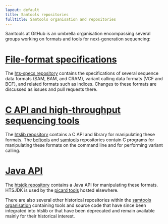 ```yaml
---
layout: default
title: Samtools repositories
fulltitle: Samtools organisation and repositories
---
```

Samtools at GitHub is an umbrella organisation encompassing several
groups working on formats and tools for next-generation sequencing:

# [File-format specifications](/hts-specs/)

The [hts-specs repository] contains the specifications of several sequence
data formats (SAM, BAM, and CRAM), variant calling data formats (VCF and BCF),
and related formats such as indices.
Changes to these formats are discussed as issues and pull requests there.

# [C API and high-throughput sequencing tools](http://www.htslib.org/)

The [htslib repository] contains a C API and library for manipulating these
formats.
The [bcftools] and [samtools] repositories contain C programs for manipulating
these formats on the command line and for performing variant calling.

# [Java API](/htsjdk/)

The [htsjdk repository] contains a Java API for manipulating these formats.
HTSJDK is used by the [picard tools] hosted elsewhere.

<div class="gap"></div>

There are also several other historical repositories within the
[samtools organisation] containing tools and source code that have since
been integrated into htslib or that have been deprecated and remain
available mainly for their historical interest.

[bcftools]:              https://github.com/samtools/bcftools
[hts-specs repository]:  https://github.com/samtools/hts-specs
[htsjdk repository]:     https://github.com/samtools/htsjdk
[htslib repository]:     https://github.com/samtools/htslib
[picard tools]:          http://picard.sourceforge.net/
[samtools]:              https://github.com/samtools/samtools
[samtools organisation]: https://github.com/samtools
